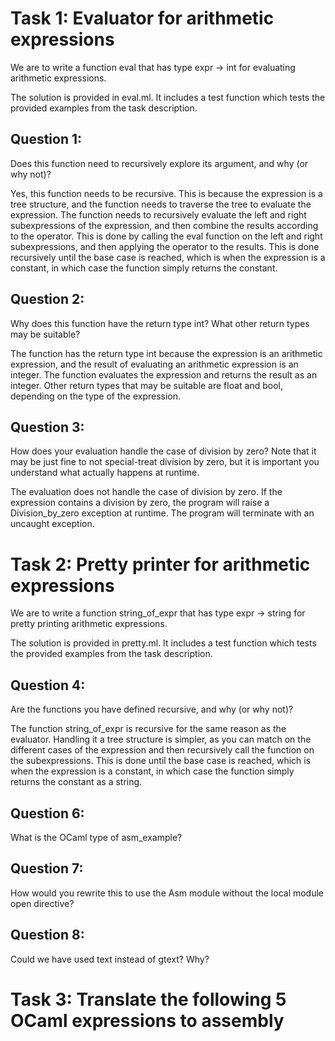 # Task 1: Evaluator for arithmetic expressions

We are to write a function eval that has type expr -> int for evaluating arithmetic expressions.

The solution is provided in eval.ml. It includes a test function which tests the provided examples from the task description.

## Question 1:
Does this function need to recursively explore its argument, and why (or why not)?

Yes, this function needs to be recursive. This is because the expression is a tree structure, and the function needs to traverse the tree to evaluate the expression. The function needs to recursively evaluate the left and right subexpressions of the expression, and then combine the results according to the operator. This is done by calling the eval function on the left and right subexpressions, and then applying the operator to the results. This is done recursively until the base case is reached, which is when the expression is a constant, in which case the function simply returns the constant.

## Question 2:
Why does this function have the return type int? What other return types may be suitable?

The function has the return type int because the expression is an arithmetic expression, and the result of evaluating an arithmetic expression is an integer. The function evaluates the expression and returns the result as an integer. Other return types that may be suitable are float and bool, depending on the type of the expression. 

## Question 3:
How does your evaluation handle the case of division by zero? Note that it may be just fine to not special-treat division by zero, but it is important you understand what actually happens at runtime.

The evaluation does not handle the case of division by zero. If the expression contains a division by zero, the program will raise a Division_by_zero exception at runtime. The program will terminate with an uncaught exception.

# Task 2: Pretty printer for arithmetic expressions

We are to write a function string_of_expr that has type expr -> string for pretty printing arithmetic expressions.

The solution is provided in pretty.ml. It includes a test function which tests the provided examples from the task description.

## Question 4:
Are the functions you have defined recursive, and why (or why not)?

The function string_of_expr is recursive for the same reason as the evaluator. Handling it a tree structure is simpler, as you can match on the different cases of the expression and then recursively call the function on the subexpressions. This is done until the base case is reached, which is when the expression is a constant, in which case the function simply returns the constant as a string.

## Question 6:
What is the OCaml type of asm_example?

## Question 7:
How would you rewrite this to use the Asm module without the local module open directive?

## Question 8:
Could we have used text instead of gtext? Why?

# Task 3: Translate the following 5 OCaml expressions to assembly
